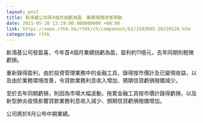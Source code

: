 ```yaml
---
layout: post
title: 新鴻基公司首4個月扭虧為盈　業務環境改善帶動
date: 2021-05-28 12:19:00.000000000 +08:00
link: https://news.rthk.hk/rthk/ch/component/k2/1593095-20210528.htm
categories: rthk
---
```


新鴻基公司發盈喜，今年首4個月業績扭虧為盈，盈利約11億元，去年同期則輕微虧損。

重新錄得盈利，由於投資管理業務中的金融工具，錄得按市價計及已變現收益，以及由於業務環境改善，令貸款業務利息收入增加、預期信貸虧損撥備減少。

至於去年同期虧損，則因為市場大幅波動，拖累金融工具按市價計錄得虧損，以及新型肺炎疫情影響貸款業務利息收入減少、預期信貸虧損撥備增加。

公司將於8月公布中期業績。
